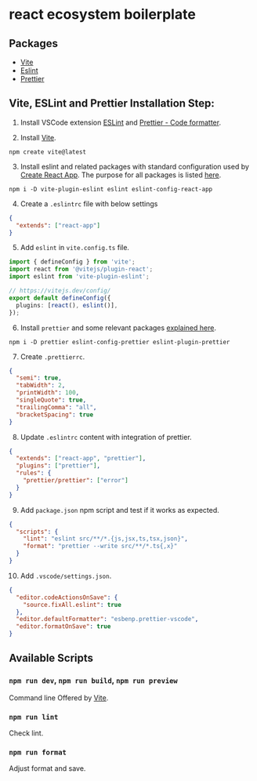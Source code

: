 # react ecosystem boilerplate

## Packages

- [Vite](https://vitejs.dev/guide/why.html)
- [Eslint](https://eslint.org/)
- [Prettier](https://prettier.io/)

## Vite, ESLint and Prettier Installation Step:

1. Install VSCode extension [ESLint](https://marketplace.visualstudio.com/items?itemName=dbaeumer.vscode-eslint) and [Prettier - Code formatter](https://marketplace.visualstudio.com/items?itemName=esbenp.prettier-vscode).

2. Install [Vite](https://vitejs.dev/guide/).

```
npm create vite@latest
```

3. Install eslint and related packages with standard configuration used by [Create React App](https://www.npmjs.com/package/eslint-config-react-app). The purpose for all packages is listed [here](https://www.robinwieruch.de/vite-eslint/).

```
npm i -D vite-plugin-eslint eslint eslint-config-react-app
```

4. Create a `.eslintrc` file with below settings

```json
{
  "extends": ["react-app"]
}
```

5. Add `eslint` in `vite.config.ts` file.

```ts
import { defineConfig } from 'vite';
import react from '@vitejs/plugin-react';
import eslint from 'vite-plugin-eslint';

// https://vitejs.dev/config/
export default defineConfig({
  plugins: [react(), eslint()],
});
```

6.  Install `prettier` and some relevant packages [explained here](https://prettier.io/docs/en/install.html#eslint-and-other-linters).

```
npm i -D prettier eslint-config-prettier eslint-plugin-prettier
```

7. Create `.prettierrc`.

```json
{
  "semi": true,
  "tabWidth": 2,
  "printWidth": 100,
  "singleQuote": true,
  "trailingComma": "all",
  "bracketSpacing": true
}
```

8. Update `.eslintrc` content with integration of prettier.

```json
{
  "extends": ["react-app", "prettier"],
  "plugins": ["prettier"],
  "rules": {
    "prettier/prettier": ["error"]
  }
}
```

9. Add `package.json` npm script and test if it works as expected.

```json
{
  "scripts": {
    "lint": "eslint src/**/*.{js,jsx,ts,tsx,json}",
    "format": "prettier --write src/**/*.ts{,x}"
  }
}
```

10. Add `.vscode/settings.json`.

```json
{
  "editor.codeActionsOnSave": {
    "source.fixAll.eslint": true
  },
  "editor.defaultFormatter": "esbenp.prettier-vscode",
  "editor.formatOnSave": true
}
```

## Available Scripts

### `npm run dev`, `npm run build`, `npm run preview`

Command line Offered by [Vite](https://vitejs.dev/guide/cli.html).

### `npm run lint`

Check lint.

### `npm run format`

Adjust format and save.
